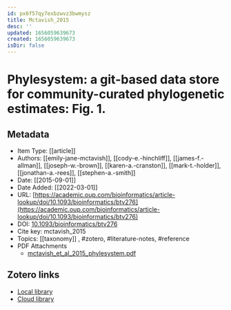 ```yaml
---
id: px6f57qy7exbzwvz3bwmysz
title: Mctavish_2015
desc: ''
updated: 1656059639673
created: 1656059639673
isDir: false
---
```

# Phylesystem: a git-based data store for community-curated phylogenetic estimates: Fig. 1.

## Metadata

* Item Type: [[article]]
* Authors: [[emily-jane-mctavish]], [[cody-e.-hinchliff]], [[james-f.-allman]], [[joseph-w.-brown]], [[karen-a.-cranston]], [[mark-t.-holder]], [[jonathan-a.-rees]], [[stephen-a.-smith]]
* Date: [[2015-09-01]]
* Date Added: [[2022-03-01]]
* URL: [https://academic.oup.com/bioinformatics/article-lookup/doi/10.1093/bioinformatics/btv276](https://academic.oup.com/bioinformatics/article-lookup/doi/10.1093/bioinformatics/btv276)
* DOI: [10.1093/bioinformatics/btv276](https://doi.org/10.1093/bioinformatics/btv276)
* Cite key: mctavish_2015
* Topics: [[taxonomy]]
, #zotero, #literature-notes, #reference
* PDF Attachments
	- [mctavish_et_al_2015_phylesystem.pdf](zotero://open-pdf/library/items/BWMCRYYG)


##  Zotero links
* [Local library](zotero://select/items/3_LK7NP79G)
* [Cloud library](http://zotero.org/groups/4613367/items/LK7NP79G)

